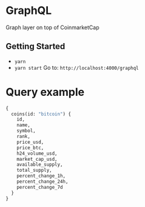 # GraphQL
Graph layer on top of CoinmarketCap

## Getting Started
- `yarn`
- `yarn start`
Go to: `http://localhost:4000/graphql`

# Query example
```graphql
{
  coins(id: "bitcoin") {
    id,
    name,
    symbol,
    rank,
    price_usd,
    price_btc,
    h24_volume_usd,
    market_cap_usd,
    available_supply,
    total_supply,
    percent_change_1h,
    percent_change_24h,
    percent_change_7d
  }
}

```